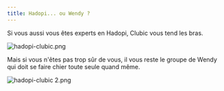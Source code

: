 ```yaml
---
title: Hadopi... ou Wendy ?
---
```


Si vous aussi vous êtes experts en Hadopi, Clubic vous tend les bras.  

![hadopi-clubic.png](http://static.cyprio.net/wtf/media/hadopi-clubic.png)

Mais si vous n'êtes pas trop sûr de vous, il vous reste le groupe de Wendy qui
doit se faire chier toute seule quand même.  

![hadopi-clubic 2.png](http://static.cyprio.net/wtf/media/hadopi-clubic2.png)

